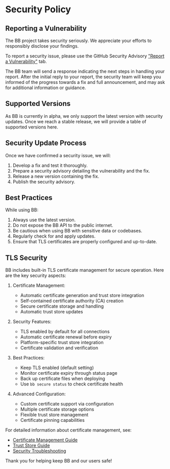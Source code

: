 # Security Policy

## Reporting a Vulnerability

The BB project takes security seriously. We appreciate your efforts to responsibly disclose your findings.

To report a security issue, please use the GitHub Security Advisory ["Report a Vulnerability"](https://github.com/Beyond-Better/bb/security/advisories/new) tab.

The BB team will send a response indicating the next steps in handling your report. After the initial reply to your report, the security team will keep you informed of the progress towards a fix and full announcement, and may ask for additional information or guidance.

## Supported Versions

As BB is currently in alpha, we only support the latest version with security updates. Once we reach a stable release, we will provide a table of supported versions here.

## Security Update Process

Once we have confirmed a security issue, we will:

1. Develop a fix and test it thoroughly.
2. Prepare a security advisory detailing the vulnerability and the fix.
3. Release a new version containing the fix.
4. Publish the security advisory.

## Best Practices

While using BB:

1. Always use the latest version.
2. Do not expose the BB API to the public internet.
3. Be cautious when using BB with sensitive data or codebases.
4. Regularly check for and apply updates.
5. Ensure that TLS certificates are properly configured and up-to-date.

## TLS Security

BB includes built-in TLS certificate management for secure operation. Here are the key security aspects:

1. Certificate Management:
   - Automatic certificate generation and trust store integration
   - Self-contained certificate authority (CA) creation
   - Secure certificate storage and handling
   - Automatic trust store updates

2. Security Features:
   - TLS enabled by default for all connections
   - Automatic certificate renewal before expiry
   - Platform-specific trust store integration
   - Certificate validation and verification

3. Best Practices:
   - Keep TLS enabled (default setting)
   - Monitor certificate expiry through status page
   - Back up certificate files when deploying
   - Use `bb secure status` to check certificate health

4. Advanced Configuration:
   - Custom certificate support via configuration
   - Multiple certificate storage options
   - Flexible trust store management
   - Certificate pinning capabilities

For detailed information about certificate management, see:
- [Certificate Management Guide](docs/user/security/certificates.md)
- [Trust Store Guide](docs/user/security/trust-store.md)
- [Security Troubleshooting](docs/user/security/troubleshooting.md)

Thank you for helping keep BB and our users safe!
